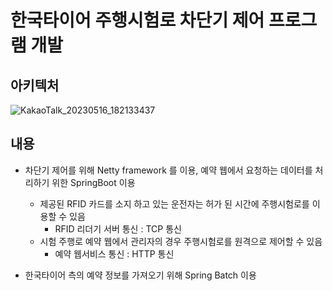 # 한국타이어 주행시험로 차단기 제어 프로그램 개발
## 아키텍처
![KakaoTalk_20230516_182133437](https://github.com/SoonMyeong/resume-portpolio/assets/31875043/8a58bf6f-cac5-45c3-b929-693a8781227a)

## 내용
- 차단기 제어를 위해 Netty framework 를 이용, 예약 웹에서 요청하는 데이터를 처리하기 위한 SpringBoot 이용
  - 제공된 RFID 카드를 소지 하고 있는 운전자는 허가 된 시간에 주행시험로를 이용할 수 있음
    - RFID 리더기 서버 통신 : TCP 통신
  - 시험 주행로 예약 웹에서 관리자의 경우 주행시험로를 원격으로 제어할 수 있음
    - 예약 웹서비스 통신 : HTTP 통신 

- 한국타이어 측의 예약 정보를 가져오기 위해 Spring Batch 이용
